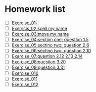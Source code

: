# Homework list
- [ ] [Exercise_01:]() 
- [ ] [Exerscis_02:spell my name](https://www.zybuluo.com/nan-zhang/note/505284) 
- [ ] [Exercise_03:move my name](https://www.zybuluo.com/nan-zhang/note/513169) 
- [ ] [Exercise_04:section one: question 1.5](https://www.zybuluo.com/nan-zhang/note/525846) 
- [ ] [Exercise_05:sectino two: question 2.6](https://www.zybuluo.com/nan-zhang/note/534137) 
- [ ] [Exercise_06:sectino two: question 2.10](https://www.zybuluo.com/nan-zhang/note/542418) 
- [ ] [Exercise_07:question 2.12 2.13 2.14](https://www.zybuluo.com/nan-zhang/note/558042) 
- [ ] [Exercise_08:question 3.20](https://www.zybuluo.com/nan-zhang/note/565996) 
- [ ] [Exercise_09:question 3.31](https://www.zybuluo.com/nan-zhang/note/573724)
- [ ] [Exercise_010](https://www.zybuluo.com/nan-zhang/note/581772)
- [ ] [Exercise_011](https://www.zybuluo.com/nan-zhang/note/590011)
- [ ] [Exercise_012](https://www.zybuluo.com/nan-zhang/note/597877)
